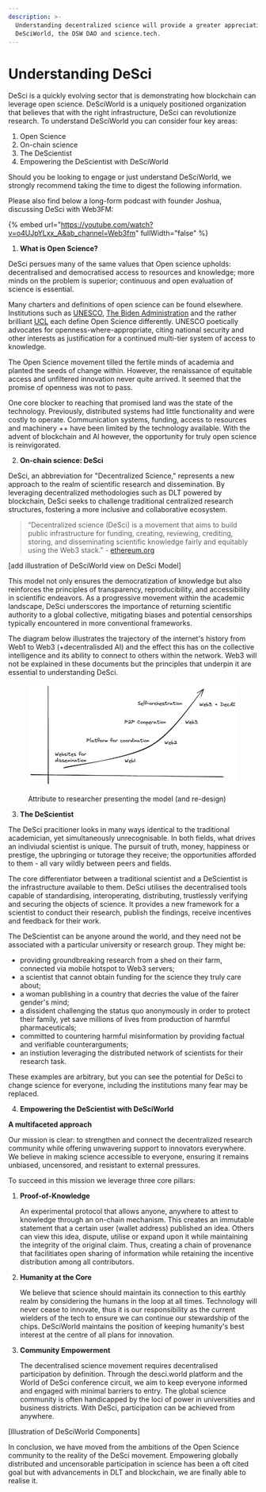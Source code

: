 ```yaml
---
description: >-
  Understanding decentralized science will provide a greater appreciation of
  DeSciWorld, the DSW DAO and science.tech.
---
```


# Understanding DeSci

DeSci is a quickly evolving sector that is demonstrating how blockchain can leverage open science. DeSciWorld is a uniquely positioned organization that believes that with the right infrastructure, DeSci can revolutionize research. To understand DeSciWorld you can consider four key areas:

1. Open Science
2. On-chain science
3. The DeScientist
4. Empowering the DeScientist with DeSciWorld

Should you be looking to engage or just understand DeSciWorld, we strongly recommend taking the time to digest the following information.

Please also find below a long-form podcast with founder Joshua, discussing DeSci with Web3FM:

{% embed url="https://youtube.com/watch?v=o4UJpYLxx_A&ab_channel=Web3fm" fullWidth="false" %}

1. **What is Open Science?**

DeSci persues many of the same values that Open science upholds: decentralised and democratised access to resources and knowledge; more minds on the problem is superior; continuous and open evaluation of science is essential.

Many charters and definitions of open science can be found elsewhere. Institutions such as [UNESCO](https://www.unesco.org/en/open-science/about), [The Biden Administration](https://www.whitehouse.gov/ostp/news-updates/2023/01/11/fact-sheet-biden-harris-administration-announces-new-actions-to-advance-open-and-equitable-research/) and the rather brilliant [UCL](https://www.ucl.ac.uk/library/open-science-research-support/open-science/8-pillars-open-science) each define Open Science differently. UNESCO poetically advocates for openness-where-appropriate, citing national security and other interests as justification for a continued multi-tier system of access to knowledge.

The Open Science movement tilled the fertile minds of academia and planted the seeds of change within. However, the renaissance of equitable access and unfiltered innovation never quite arrived. It seemed that the promise of openness was not to pass.

One core blocker to reaching that promised land was the state of the technology. Previously, distributed systems had little functionality and were costly to operate. Communication systems, funding, access to resources and machinery ++ have been limited by the technology available. With the advent of blockchain and AI however, the opportunity for truly open science is reinvigorated.

2. **On-chain science: DeSci**

DeSci, an abbreviation for "Decentralized Science," represents a new approach to the realm of scientific research and dissemination. By leveraging decentralized methodologies such as DLT powered by blockchain, DeSci seeks to challenge traditional centralized research structures, fostering a more inclusive and collaborative ecosystem.

> “Decentralized science (DeSci) is a movement that aims to build public infrastructure for funding, creating, reviewing, crediting, storing, and disseminating scientific knowledge fairly and equitably using the Web3 stack.” - [ethereum.org](https://ethereum.org/en/desci/)

\[add illustration of DeSciWorld view on DeSci Model]

This model not only ensures the democratization of knowledge but also reinforces the principles of transparency, reproducibility, and accessibility in scientific endeavors. As a progressive movement within the academic landscape, DeSci underscores the importance of returning scientific authority to a global collective, mitigating biases and potential censorships typically encountered in more conventional frameworks.

The diagram below illustrates the trajectory of the internet's history from Web1 to Web3 (+decentralisded AI) and the effect this has on the collective intelligence and its ability to connect to others within the network. Web3 will not be explained in these documents but the principles that underpin it are essential to understanding DeSci.

<figure><img src="../.gitbook/assets/image (1) (1) (1) (1) (1).png" alt=""><figcaption><p>Attribute to researcher presenting the model (and re-design)</p></figcaption></figure>

3. **The DeScientist**

The DeSci pracitioner looks in many ways identical to the traditional academician, yet simultaneously unrecognisable. In both fields, what drives an indiviudal scientist is unique. The pursuit of truth, money, happiness or prestige, the upbringing or tutorage they receive; the opportunities afforded to them - all vary wildly between peers and fields.

The core differentiator between a traditional scientist and a DeScientist is the infrastructure available to them. DeSci utilises the decentralised tools capable of standardising, interoperating, distributing, trustlessly verifying and securing the objects of science. It provides a new framework for a scientist to conduct their research, publish the findings, receive incentives and feedback for their work.

The DeScientist can be anyone around the world, and they need not be associated with a particular university or research group. They might be:

* providing groundbreaking research from a shed on their farm, connected via mobile hotspot to Web3 servers;
* a scientist that cannot obtain funding for the science they truly care about;
* a woman publishing in a country that decries the value of the fairer gender's mind;
* a dissident challenging the status quo anonymously in order to protect their family, yet save millions of lives from production of harmful pharmaceuticals;
* committed to countering harmful misinformation by providing factual and verifiable counterarguments;
* an instiution leveraging the distributed network of scientists for their research task.

These examples are arbitrary, but you can see the potential for DeSci to change science for everyone, including the institutions many fear may be replaced.

4. **Empowering the DeScientist with DeSciWorld**

**A multifaceted approach**

Our mission is clear: to strengthen and connect the decentralized research community while offering unwavering support to innovators everywhere. We believe in making science accessible to everyone, ensuring it remains unbiased, uncensored, and resistant to external pressures.

To succeed in this mission we leverage three core pillars:

1.  **Proof-of-Knowledge**

    An experimental protocol that allows anyone, anywhere to attest to knowledge through an on-chain mechanism. This creates an immutable statement that a certain user (wallet address) published an idea. Others can view this idea, dispute, utilise or expand upon it while maintaining the integrity of the original claim. Thus, creating a chain of provenance that facilitiates open sharing of information while retaining the incentive distribution among all contributors.
2.  **Humanity at the Core**

    We believe that science should maintain its connection to this earthly realm by considering the humans in the loop at all times. Technology will never cease to innovate, thus it is our responsibility as the current wielders of the tech to ensure we can continue our stewardship of the chips. DeSciWorld maintains the position of keeping humanity's best interest at the centre of all plans for innovation.
3.  **Community Empowerment**

    The decentralised science movement requires decentralised participation by definition. Through the desci.world platform and the World of DeSci conference circuit, we aim to keep everyone informed and engaged with minimal barriers to entry. The global science community is often handicapped by the loci of power in universities and business districts. With DeSci, participation can be achieved from anywhere.

\[Illustration of DeSciWorld Components]

In conclusion, we have moved from the ambitions of the Open Science community to the reality of the DeSci movement. Empowering globally distributed and uncensorable participation in science has been a oft cited goal but with advancements in DLT and blockchain, we are finally able to realise it.
